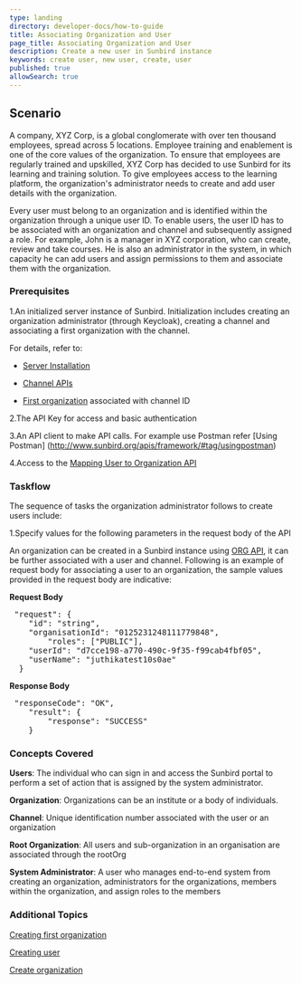 ```yaml
---
type: landing
directory: developer-docs/how-to-guide
title: Associating Organization and User
page_title: Associating Organization and User
description: Create a new user in Sunbird instance
keywords: create user, new user, create, user
published: true
allowSearch: true
---
```

## Scenario

A company, XYZ Corp, is a global conglomerate with over ten thousand employees, spread across 5 locations. Employee training and enablement is one of the core values of the organization. To ensure that employees are regularly trained and upskilled, XYZ Corp has decided to use Sunbird for its learning and training solution. To give employees access to the learning platform, the organization's administrator needs to create and add user details with the organization. 

Every user must belong to an organization and is identified within the organization through a unique user ID. To enable users, the user ID has to be associated with an organization and channel and subsequently assigned a role. For example, John is a manager in XYZ corporation, who can create, review and take courses. He is also an administrator in the system, in which capacity he can add users and assign permissions to them and associate them with the organization.

### Prerequisites

1.An initialized server instance of Sunbird. Initialization includes creating an organization administrator (through Keycloak), creating a channel and associating a first organization with the channel.

For details, refer to:

* [Server Installation](http://www.sunbird.org/developer-docs/installation/server_installation/)

* [Channel APIs](http://www.sunbird.org/apis/framework/#tag/Channel-APIs)

* [First organization](http://www.sunbird.org/developer-docs/initialization) associated with channel ID

2.The API Key for access and basic authentication
  
3.An API client to make API calls. For example use Postman refer [Using Postman] (http://www.sunbird.org/apis/framework/#tag/usingpostman)

4.Access to the [Mapping User to Organization API](http://www.sunbird.org//apis/orgapi/#operation/Organisation%20Add%20User)

### Taskflow

The sequence of tasks the organization administrator follows to create users include:

1.Specify values for the following parameters in the request body of the API 

An organization can be created in a Sunbird instance using [ORG API](http://www.sunbird.org/apis/userapi/#tag/Orgs-APIs), it can be further associated with a user and channel. Following is an example of request body for associating a user to an organization, the sample values provided in the request body are indicative:

**Request Body**
<pre>
 "request": {
    "id": "string",
    "organisationId": "0125231248111779848",
        "roles": ["PUBLIC"],
    "userId": "d7cce198-a770-490c-9f35-f99cab4fbf05",
    "userName": "juthikatest10s0ae"
  }
</pre>

**Response Body**

<pre>
 "responseCode": "OK",
    "result": {
        "response": "SUCCESS"
    }
</pre>

### Concepts Covered

**Users**: The individual who can sign in and access the Sunbird portal to perform a set of action that is assigned by the system administrator.

**Organization**: Organizations can be an institute or a body of individuals. 

**Channel**: Unique identification number associated with the user or an organization

**Root Organization**: All users and sub-organization in an organisation are associated through the rootOrg

**System Administrator**: A user who manages end-to-end system from creating an organization, administrators for the organizations, members within the organization, and assign roles to the members


### Additional Topics

[Creating first organization](http://www.sunbird.org/developer-docs/initialization)

[Creating user](http://www.sunbird.org/developer-docs/how-to-guide/how_to_create_user)

[Create organization](http://www.sunbird.org/developer-docs/how-to-guide/how_to_create_organization)

